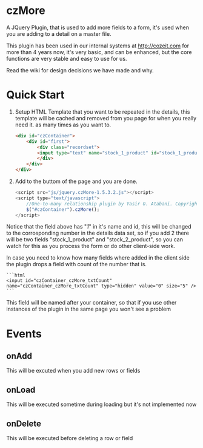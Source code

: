 czMore
======

A JQuery Plugin, that is used to add more fields to a form, it's used when you are adding to a detail on a master file.

This plugin has been used in our internal systems at http://cozeit.com for more than 4 years now, it's very basic, and can be enhanced, but the core functions are very stable and easy to use for us.

Read the wiki for design decisions we have made and why.

Quick Start
======
1. Setup HTML Template that you want to be repeated in the details, this template will be cached and removed from you page for when you really need it. as many times as you want to.

	```html
	<div id="czContainer">
		<div id="first">
			<div class="recordset">
			<input type="text" name="stock_1_product" id="stock_1_product" />
			</div>
		</div>
	</div>
	```
	
2. Add to the buttom of the page and you are done. 

	```javascript
	<script src="js/jquery.czMore-1.5.3.2.js"></script>
	<script type="text/javascript">
		//One-to-many relationship plugin by Yasir O. Atabani. Copyrights Reserved.
		$("#czContainer").czMore();
	</script>
	```


Notice that the field above has "_1_" in it's name and id, this will be changed to the corrosponding number in the details data set, so if you add 2 there will be two fields "stock_1_product" and "stock_2_product", so you can watch for this as you process the form or do other client-side work.

In case you need to know how many fields where added in the client side the plugin drops a field with count of the number that is.

	```html
	<input id="czContainer_czMore_txtCount" name="czContainer_czMore_txtCount" type="hidden" value="0" size="5" />
	```

This field will be named after your container, so that if you use other instances of the plugin in the same page you won't see a problem

Events
======

## onAdd
  This will be excuted when you add new rows or fields
## onLoad
  This will be executed sometime during loading but it's not implemented now
## onDelete
  This will be executed before deleting a row or field
